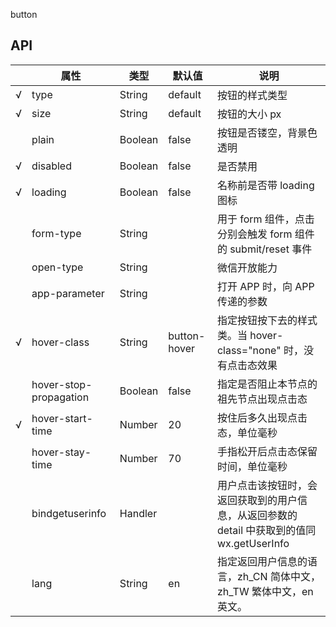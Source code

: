button

## API

|     | 属性                   | 类型    | 默认值       | 说明                                                                                        |
| --- | ---------------------- | ------- | ------------ | ------------------------------------------------------------------------------------------- |
| √   | type                   | String  | default      | 按钮的样式类型                                                                              |
| √   | size                   | String  | default      | 按钮的大小 px                                                                               |
|     | plain                  | Boolean | false        | 按钮是否镂空，背景色透明                                                                    |
| √   | disabled               | Boolean | false        | 是否禁用                                                                                    |
| √   | loading                | Boolean | false        | 名称前是否带 loading 图标                                                                   |
|     | form-type              | String  |              | 用于 form 组件，点击分别会触发 form 组件的 submit/reset 事件                                |
|     | open-type              | String  |              | 微信开放能力                                                                                |
|     | app-parameter          | String  |              | 打开 APP 时，向 APP 传递的参数                                                              |
| √   | hover-class            | String  | button-hover | 指定按钮按下去的样式类。当 hover-class="none" 时，没有点击态效果                            |
|     | hover-stop-propagation | Boolean | false        | 指定是否阻止本节点的祖先节点出现点击态                                                      |
| √   | hover-start-time       | Number  | 20           | 按住后多久出现点击态，单位毫秒                                                              |
|     | hover-stay-time        | Number  | 70           | 手指松开后点击态保留时间，单位毫秒                                                          |
|     | bindgetuserinfo        | Handler |              | 用户点击该按钮时，会返回获取到的用户信息，从返回参数的 detail 中获取到的值同 wx.getUserInfo |
|     | lang                   | String  | en           | 指定返回用户信息的语言，zh_CN 简体中文，zh_TW 繁体中文，en 英文。                           |
